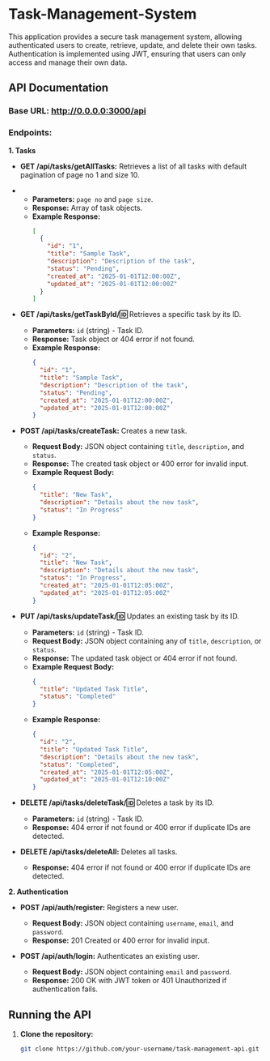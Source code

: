 # Task-Management-System
This application provides a secure task management system, allowing authenticated users to create, retrieve, update, and delete their own tasks. Authentication is implemented using JWT, ensuring that users can only access and manage their own data. 

## API Documentation

### Base URL: http://0.0.0.0:3000/api

### Endpoints:

**1. Tasks**

* **GET /api/tasks/getAllTasks:** Retrieves a list of all tasks with default pagination of page no 1 and size 10.
* * **Parameters:** `page no` and `page size`.
  * **Response:** Array of task objects.
  * **Example Response:**
    ```json
    [
      {
        "id": "1",
        "title": "Sample Task",
        "description": "Description of the task",
        "status": "Pending",
        "created_at": "2025-01-01T12:00:00Z",
        "updated_at": "2025-01-01T12:00:00Z"
      }
    ]
    ```

* **GET /api/tasks/getTaskById/:id:** Retrieves a specific task by its ID.
  * **Parameters:** `id` (string) - Task ID.
  * **Response:** Task object or 404 error if not found.
  * **Example Response:**
    ```json
    {
      "id": "1",
      "title": "Sample Task",
      "description": "Description of the task",
      "status": "Pending",
      "created_at": "2025-01-01T12:00:00Z",
      "updated_at": "2025-01-01T12:00:00Z"
    }
    ```

* **POST /api/tasks/createTask:** Creates a new task.
  * **Request Body:** JSON object containing `title`, `description`, and `status`.
  * **Response:** The created task object or 400 error for invalid input.
  * **Example Request Body:**
    ```json
    {
      "title": "New Task",
      "description": "Details about the new task",
      "status": "In Progress"
    }
    ```
  * **Example Response:**
    ```json
    {
      "id": "2",
      "title": "New Task",
      "description": "Details about the new task",
      "status": "In Progress",
      "created_at": "2025-01-01T12:05:00Z",
      "updated_at": "2025-01-01T12:05:00Z"
    }
    ```

* **PUT /api/tasks/updateTask/:id:** Updates an existing task by its ID.
  * **Parameters:** `id` (string) - Task ID.
  * **Request Body:** JSON object containing any of `title`, `description`, or `status`.
  * **Response:** The updated task object or 404 error if not found.
  * **Example Request Body:**
    ```json
    {
      "title": "Updated Task Title",
      "status": "Completed"
    }
    ```
  * **Example Response:**
    ```json
    {
      "id": "2",
      "title": "Updated Task Title",
      "description": "Details about the new task",
      "status": "Completed",
      "created_at": "2025-01-01T12:05:00Z",
      "updated_at": "2025-01-01T12:10:00Z"
    }
    ```

* **DELETE /api/tasks/deleteTask/:id:** Deletes a task by its ID.
  * **Parameters:** `id` (string) - Task ID.
  * **Response:** 404 error if not found or 400 error if duplicate IDs are detected.

* **DELETE /api/tasks/deleteAll:** Deletes all tasks.
  * **Response:** 404 error if not found or 400 error if duplicate IDs are detected.


**2. Authentication**

* **POST /api/auth/register:** Registers a new user.
  * **Request Body:** JSON object containing `username`, `email`, and `password`.
  * **Response:** 201 Created or 400 error for invalid input.

* **POST /api/auth/login:** Authenticates an existing user.
  * **Request Body:** JSON object containing `email` and `password`.
  * **Response:** 200 OK with JWT token or 401 Unauthorized if authentication fails.

## Running the API

1. **Clone the repository:**
   ```bash
   git clone https://github.com/your-username/task-management-api.git
